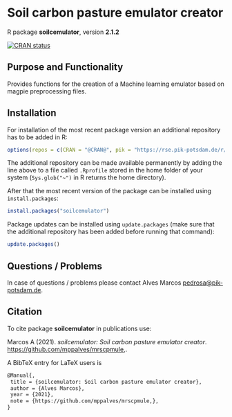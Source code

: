 # Soil carbon pasture emulator creator

R package **soilcemulator**, version **2.1.2**

[![CRAN status](https://www.r-pkg.org/badges/version/soilcemulator)](https://cran.r-project.org/package=soilcemulator)    

## Purpose and Functionality

Provides functions for the creation of a Machine learning emulator based on magpie preprocessing files.


## Installation

For installation of the most recent package version an additional repository has to be added in R:

```r
options(repos = c(CRAN = "@CRAN@", pik = "https://rse.pik-potsdam.de/r/packages"))
```
The additional repository can be made available permanently by adding the line above to a file called `.Rprofile` stored in the home folder of your system (`Sys.glob("~")` in R returns the home directory).

After that the most recent version of the package can be installed using `install.packages`:

```r 
install.packages("soilcemulator")
```

Package updates can be installed using `update.packages` (make sure that the additional repository has been added before running that command):

```r 
update.packages()
```

## Questions / Problems

In case of questions / problems please contact Alves Marcos <pedrosa@pik-potsdam.de>.

## Citation

To cite package **soilcemulator** in publications use:

Marcos A (2021). _soilcemulator: Soil carbon pasture emulator creator_. https://github.com/mppalves/mrscpmule,.

A BibTeX entry for LaTeX users is

 ```latex
@Manual{,
  title = {soilcemulator: Soil carbon pasture emulator creator},
  author = {Alves Marcos},
  year = {2021},
  note = {https://github.com/mppalves/mrscpmule,},
}
```

